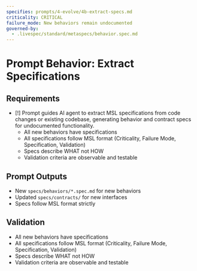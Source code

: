 ```yaml
---
specifies: prompts/4-evolve/4b-extract-specs.md
criticality: CRITICAL
failure_mode: New behaviors remain undocumented
governed-by:
  - .livespec/standard/metaspecs/behavior.spec.md
---
```


# Prompt Behavior: Extract Specifications

## Requirements
- [!] Prompt guides AI agent to extract MSL specifications from code changes or existing codebase, generating behavior and contract specs for undocumented functionality.
  - All new behaviors have specifications
  - All specifications follow MSL format (Criticality, Failure Mode, Specification, Validation)
  - Specs describe WHAT not HOW
  - Validation criteria are observable and testable

## Prompt Outputs

- New `specs/behaviors/*.spec.md` for new behaviors
- Updated `specs/contracts/` for new interfaces
- Specs follow MSL format strictly

## Validation

- All new behaviors have specifications
- All specifications follow MSL format (Criticality, Failure Mode, Specification, Validation)
- Specs describe WHAT not HOW
- Validation criteria are observable and testable
